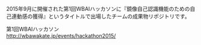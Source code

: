 2015年9月に開催された第1回WBAIハッカソンに『鏡像自己認識機能のための自己連動感の獲得』というタイトルで出場したチームの成果物リポジトリです。

第1回WBAIハッカソン  
http://wbawakate.jp/events/hackathon2015/
